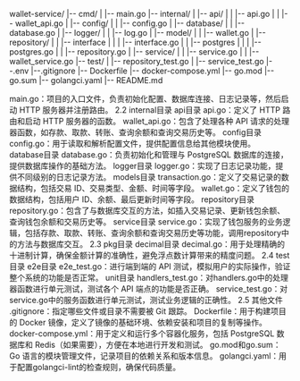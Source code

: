 wallet-service/
|-- cmd/
|   |-- main.go
|-- internal/
|   |-- api/
|   |   |-- api.go
|   |   |-- wallet_api.go
|   |-- config/
|   |   |-- config.go
|   |-- database/
|   |   |-- database.go
|   |-- logger/
|   |   |-- log.go
|   |-- model/
|   |   |-- wallet.go
|   |-- repository/
|   |   |-- interface
|   |   |   |-- interface.go
|   |   |-- postgres
|   |   |   |-- postgres.go
|   |   |-- repository.go
|   |-- service/
|   |   |-- service.go
|   |   |-- wallet_service.go
|-- test/
|   |-- repository_test.go
|   |-- service_test.go
|--.env
|--.gitignore
|-- Dockerfile
|-- docker-compose.yml
|-- go.mod
|-- go.sum
|-- golangci.yaml
|-- README.md

main.go：项目的入口文件，负责初始化配置、数据库连接、日志记录等，然后启动 HTTP 服务器并注册路由。
2.2 internal目录
api目录
api.go：定义了 HTTP 路由和启动 HTTP 服务器的函数。
wallet_api.go：包含了处理各种 API 请求的处理器函数，如存款、取款、转账、查询余额和查询交易历史等。
config目录
config.go：用于读取和解析配置文件，提供配置信息给其他模块使用。
database目录
database.go：负责初始化和管理与 PostgreSQL 数据库的连接，提供数据库操作的基础方法。
logger目录
logger.go：实现了日志记录功能，提供不同级别的日志记录方法。
models目录
transaction.go：定义了交易记录的数据结构，包括交易 ID、交易类型、金额、时间等字段。
wallet.go：定义了钱包的数据结构，包括用户 ID、余额、最后更新时间等字段。
repository目录
repository.go：包含了与数据库交互的方法，如插入交易记录、更新钱包余额、查询钱包余额和交易历史等。
service目录
service.go：实现了钱包服务的业务逻辑，包括存款、取款、转账、查询余额和查询交易历史等功能，调用repository中的方法与数据库交互。
2.3 pkg目录
decimal目录
decimal.go：用于处理精确的十进制计算，确保金额计算的准确性，避免浮点数计算带来的精度问题。
2.4 test目录
e2e目录
e2e_test.go：进行端到端的 API 测试，模拟用户的实际操作，验证整个系统的功能是否正常。
unit目录
handlers_test.go：对handlers.go中的处理器函数进行单元测试，测试各个 API 端点的功能是否正确。
service_test.go：对service.go中的服务函数进行单元测试，测试业务逻辑的正确性。
2.5 其他文件
.gitignore：指定哪些文件或目录不需要被 Git 跟踪。
Dockerfile：用于构建项目的 Docker 镜像，定义了镜像的基础环境、依赖安装和项目的复制等操作。
docker-compose.yml：用于定义和运行多个容器化服务，包括 PostgreSQL 数据库和 Redis（如果需要），方便在本地进行开发和测试。
go.mod和go.sum：Go 语言的模块管理文件，记录项目的依赖关系和版本信息。
golangci.yaml：用于配置golangci-lint的检查规则，确保代码质量。
